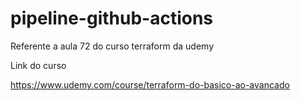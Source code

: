 # pipeline-github-actions

Referente a aula 72 do curso terraform da udemy

Link do curso

https://www.udemy.com/course/terraform-do-basico-ao-avancado
